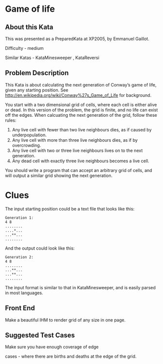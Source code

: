 # Game of life

## About this Kata

This was presented as a PreparedKata at XP2005, by Emmanuel Gaillot.

Difficulty - medium

Similar Katas - KataMinesweeper , KataReversi

## Problem Description

This Kata is about calculating the next generation of Conway’s game of life, given any starting position. See http://en.wikipedia.org/wiki/Conway%27s_Game_of_Life for background.

You start with a two dimensional grid of cells, where each cell is either alive or dead. In this version of the problem, the grid is finite, and no life can exist off the edges. When calcuating the next generation of the grid, follow these rules:

1. Any live cell with fewer than two live neighbours dies, as if caused by underpopulation.
2. Any live cell with more than three live neighbours dies, as if by overcrowding.
3. Any live cell with two or three live neighbours lives on to the next generation.
4. Any dead cell with exactly three live neighbours becomes a live cell.

You should write a program that can accept an arbitrary grid of cells, and will output a similar grid showing the next generation.

# Clues

The input starting position could be a text file that looks like this:

```
Generation 1:
4 8
........
....*...
...**...
........
```

And the output could look like this:

```
Generation 2:
4 8
........
...**...
...**...
........
```

The input format is similar to that in KataMinesweeper, and is easily parsed in most languages.

## Front End

Make a beautiful IHM to render grid of any size in one page.

## Suggested Test Cases

Make sure you have enough coverage of edge

cases - where there are births and deaths at the edge of the grid.
